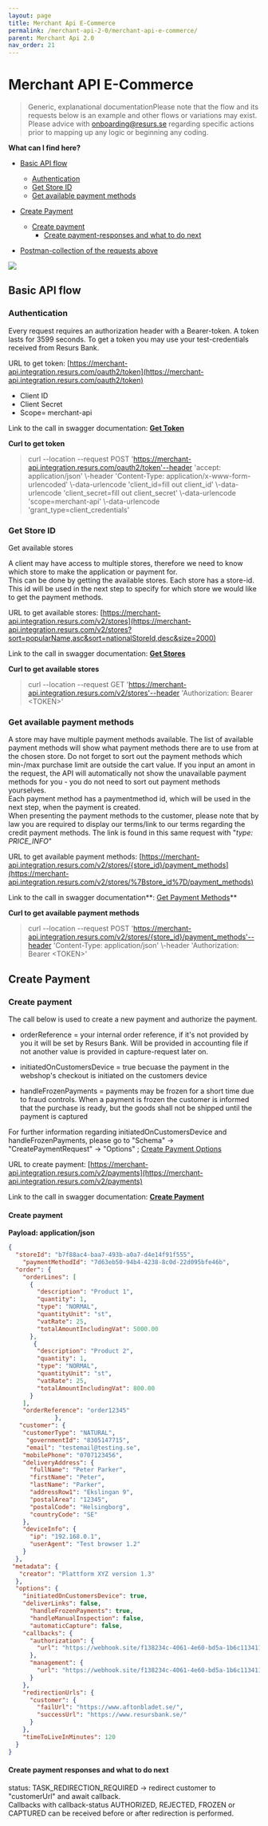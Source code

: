 ```yaml
---
layout: page
title: Merchant Api E-Commerce
permalink: /merchant-api-2-0/merchant-api-e-commerce/
parent: Merchant Api 2.0
nav_order: 21
---
```



# Merchant API E-Commerce 


> Generic, explanational documentationPlease note that the flow and its
> requests below is an example and other flows or variations may exist.
> Please advice with onboarding@resurs.se regarding specific actions
> prior to mapping up any logic or beginning any coding.

**What can I find here?**
- [Basic API flow](#basic-api-flow)
  - [Authentication](#authentication)
  - [Get Store ID](#get-store-id)
  - [Get available payment
    methods](#get-available-payment-methods)

- [Create Payment](#create-payment)
  - [Create payment](#create-payment)
    - [Create payment-responses and what to do
      next](#create-payment-responses-and-what-to-do-next)

- [Postman-collection of the requests
  above](#postman-collection-of-the-requests-above)

![](../../attachments/mapiEcom.png)

## Basic API flow
### Authentication
Every request requires an authorization header with a Bearer-token. A
token lasts for 3599 seconds. To get a token you may use your
test-credentials received from Resurs Bank.

URL to get token:
[https://merchant-api.integration.resurs.com/oauth2/token](https://merchant-api.integration.resurs.com/oauth2/token)

- Client ID
- Client Secret
- Scope= merchant-api

Link to the call in swagger documentation: **[Get
Token](https://merchant-api.integration.resurs.com/docs/oauth2#/Oauth2%20token%20resource/authorizeObject_1_1)**

**Curl to get token**

> curl --location --request POST
> 'https://merchant-api.integration.resurs.com/oauth2/token'--header
> 'accept: application/json' \\-header 'Content-Type:
> application/x-www-form-urlencoded' \\-data-urlencode 'client_id=fill
> out client_id' \\-data-urlencode 'client_secret=fill out
> client_secret' \\-data-urlencode 'scope=merchant-api'
> \\-data-urlencode 'grant_type=client_credentials'

### Get Store ID
Get available stores

A client may have access to multiple stores, therefore we need to know
which store to make the application or payment for.  
This can be done by getting the available stores. Each store has a
store-id. This id will be used in the next step to specify for which
store we would like to get the payment methods.

URL to get available stores:
[https://merchant-api.integration.resurs.com/v2/stores](https://merchant-api.integration.resurs.com/v2/stores?sort=popularName,asc&sort=nationalStoreId,desc&size=2000)

Link to the call in swagger documentation: **[Get
Stores](https://merchant-api.integration.resurs.com/docs/v2/merchant_stores_v2#/Store%20information/getStores)**

**Curl to get available stores**

> curl --location --request GET
> 'https://merchant-api.integration.resurs.com/v2/stores'--header
> 'Authorization: Bearer \<TOKEN\>'

### Get available payment methods
A store may have multiple payment methods available. The list of
available payment methods will show what payment methods there are to
use from at the chosen store. Do not forget to sort out the payment
methods which min-/max purchase limit are outside the cart value. If you
input an amont in the request, the API will automatically not show the
unavailable payment methods for you - you do not need to sort out
payment methods yourselves.  
Each payment method has a paymentmethod id, which will be used in the
next step, when the payment is created.  
When presenting the payment methods to the customer, please note that by
law you are required to display our terms/link to our terms regarding
the credit payment methods. The link is found in this same request with
"*type: PRICE_INFO*"

URL to get available payment methods:
[https://merchant-api.integration.resurs.com/v2/stores/{store_id}/payment_methods](https://merchant-api.integration.resurs.com/v2/stores/%7Bstore_id%7D/payment_methods)

Link to the call in swagger documentation**: [Get Payment
Methods](https://merchant-api.integration.resurs.com/docs/v2/merchant_stores_v2#/Payment%20methods%20information/getPaymentMethodsByStore)**

**Curl to get available payment methods**

> curl --location --request POST
> 'https://merchant-api.integration.resurs.com/v2/stores/{store_id}/payment_methods'--header
> 'Content-Type: application/json' \\-header 'Authorization: Bearer
> \<TOKEN\>'

## Create Payment
### Create payment
The call below is used to create a new payment and authorize the
payment.

- orderReference = your internal order reference, if it's not provided
  by you it will be set by Resurs Bank. Will be provided in accounting
  file if not another value is provided in capture-request later on.

- initiatedOnCustomersDevice = true becuase the payment in the webshop's
  checkout is initiated on the customers device
- handleFrozenPayments = payments may be frozen for a short time due to
  fraud controls. When a payment is frozen the customer is informed that
  the purchase is ready, but the goods shall not be shipped until the
  payment is captured

For further information regarding initiatedOnCustomersDevice and
handleFrozenPayments, please go to "Schema" → "CreatePaymentRequest" →
"Options" ; [Create Payment
Options](https://merchant-api.resurs.com/docs/v2/merchant_payments_v2#/Payment+authorization/createPayment)

URL to create payment:
[https://merchant-api.integration.resurs.com/v2/payments](https://merchant-api.integration.resurs.com/v2/payments)

Link to the call in swagger documentation: **[Create
Payment](https://merchant-api.integration.resurs.com/docs/v2/merchant_payments_v2#/Payment%20authorization/createPayment)**

#### Create payment
**Payload: application/json**
```json
{
  "storeId": "b7f88ac4-baa7-493b-a0a7-d4e14f91f555",
    "paymentMethodId": "7d63eb50-94b4-4238-8c0d-22d095bfe46b",
  "order": {
    "orderLines": [
      {
        "description": "Product 1",
        "quantity": 1,
        "type": "NORMAL",
        "quantityUnit": "st",
        "vatRate": 25,
        "totalAmountIncludingVat": 5000.00
      },
       {
        "description": "Product 2",
        "quantity": 1,
        "type": "NORMAL",
        "quantityUnit": "st",
        "vatRate": 25,
        "totalAmountIncludingVat": 800.00
      }
    ],
    "orderReference": "order12345"
             },
   "customer": {
    "customerType": "NATURAL", 
     "governmentId": "8305147715",
     "email": "testemail@testing.se",
    "mobilePhone": "0707123456",
    "deliveryAddress": {
      "fullName": "Peter Parker",
      "firstName": "Peter",
      "lastName": "Parker",
      "addressRow1": "Ekslingan 9",
      "postalArea": "12345",
      "postalCode": "Helsingborg",
      "countryCode": "SE"
    },
    "deviceInfo": {
      "ip": "192.168.0.1",
      "userAgent": "Test browser 1.2"
    }
  },
 "metadata": {
   "creator": "Plattform XYZ version 1.3"
  },
  "options": {
    "initiatedOnCustomersDevice": true,
    "deliverLinks": false,
      "handleFrozenPayments": true,
      "handleManualInspection": false,
      "automaticCapture": false,
    "callbacks": {
      "authorization": {
        "url": "https://webhook.site/f138234c-4061-4e60-bd5a-1b6c11341145"
      },
      "management": {
        "url": "https://webhook.site/f138234c-4061-4e60-bd5a-1b6c11341145"
      }
    },
    "redirectionUrls": {
      "customer": {
        "failUrl": "https://www.aftonbladet.se/",
        "successUrl": "https://www.resursbank.se/"
      }
    },
    "timeToLiveInMinutes": 120
  }
}
```
#### Create payment responses and what to do next
status:
TASK_REDIRECTION_REQUIRED → redirect customer to "customerUrl" and await callback. <br>
Callbacks with callback-status AUTHORIZED, REJECTED, FROZEN or CAPTURED can be received before or after redirection is performed. 

